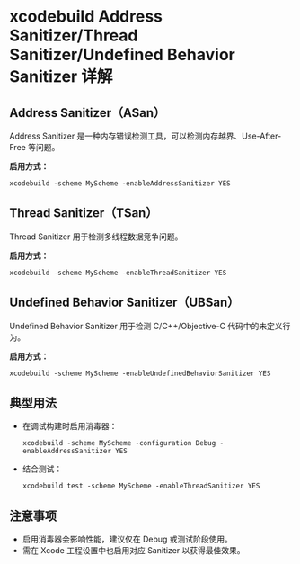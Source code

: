 # xcodebuild Address Sanitizer/Thread Sanitizer/Undefined Behavior Sanitizer 详解

## Address Sanitizer（ASan）

Address Sanitizer 是一种内存错误检测工具，可以检测内存越界、Use-After-Free 等问题。

**启用方式：**
```shell
xcodebuild -scheme MyScheme -enableAddressSanitizer YES
```

## Thread Sanitizer（TSan）

Thread Sanitizer 用于检测多线程数据竞争问题。

**启用方式：**
```shell
xcodebuild -scheme MyScheme -enableThreadSanitizer YES
```

## Undefined Behavior Sanitizer（UBSan）

Undefined Behavior Sanitizer 用于检测 C/C++/Objective-C 代码中的未定义行为。

**启用方式：**
```shell
xcodebuild -scheme MyScheme -enableUndefinedBehaviorSanitizer YES
```

## 典型用法

- 在调试构建时启用消毒器：
  ```shell
  xcodebuild -scheme MyScheme -configuration Debug -enableAddressSanitizer YES
  ```
- 结合测试：
  ```shell
  xcodebuild test -scheme MyScheme -enableThreadSanitizer YES
  ```

## 注意事项
- 启用消毒器会影响性能，建议仅在 Debug 或测试阶段使用。
- 需在 Xcode 工程设置中也启用对应 Sanitizer 以获得最佳效果。 